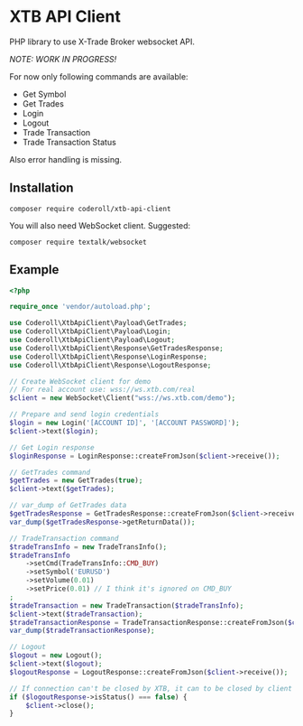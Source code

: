 # XTB API Client

PHP library to use X-Trade Broker websocket API.

*NOTE: WORK IN PROGRESS!*

For now only following commands are available:
- Get Symbol
- Get Trades
- Login
- Logout
- Trade Transaction
- Trade Transaction Status

Also error handling is missing.

## Installation
```
composer require coderoll/xtb-api-client
```

You will also need WebSocket client. Suggested:
```
composer require textalk/websocket
```

## Example
```php
<?php

require_once 'vendor/autoload.php';

use Coderoll\XtbApiClient\Payload\GetTrades;
use Coderoll\XtbApiClient\Payload\Login;
use Coderoll\XtbApiClient\Payload\Logout;
use Coderoll\XtbApiClient\Response\GetTradesResponse;
use Coderoll\XtbApiClient\Response\LoginResponse;
use Coderoll\XtbApiClient\Response\LogoutResponse;

// Create WebSocket client for demo
// For real account use: wss://ws.xtb.com/real
$client = new WebSocket\Client("wss://ws.xtb.com/demo");

// Prepare and send login credentials
$login = new Login('[ACCOUNT ID]', '[ACCOUNT PASSWORD]');
$client->text($login);

// Get Login response
$loginResponse = LoginResponse::createFromJson($client->receive());

// GetTrades command
$getTrades = new GetTrades(true);
$client->text($getTrades);

// var_dump of GetTrades data
$getTradesResponse = GetTradesResponse::createFromJson($client->receive());
var_dump($getTradesResponse->getReturnData());

// TradeTransaction command
$tradeTransInfo = new TradeTransInfo();
$tradeTransInfo
    ->setCmd(TradeTransInfo::CMD_BUY)
    ->setSymbol('EURUSD')
    ->setVolume(0.01)
    ->setPrice(0.01) // I think it's ignored on CMD_BUY
;
$tradeTransaction = new TradeTransaction($tradeTransInfo);
$client->text($tradeTransaction);
$tradeTransactionResponse = TradeTransactionResponse::createFromJson($client->receive());
var_dump($tradeTransactionResponse);

// Logout
$logout = new Logout();
$client->text($logout);
$logoutResponse = LogoutResponse::createFromJson($client->receive());

// If connection can't be closed by XTB, it can to be closed by client
if ($logoutResponse->isStatus() === false) {
    $client->close();
}
```
